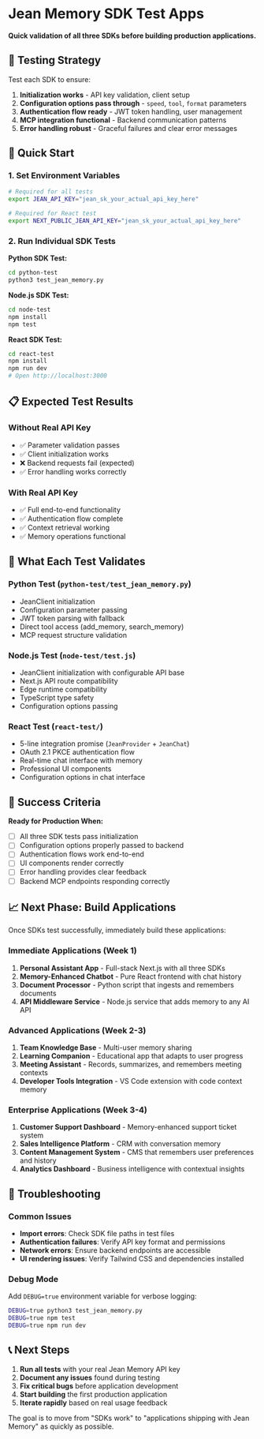 # Jean Memory SDK Test Apps

**Quick validation of all three SDKs before building production applications.**

## 🎯 Testing Strategy

Test each SDK to ensure:
1. **Initialization works** - API key validation, client setup
2. **Configuration options pass through** - `speed`, `tool`, `format` parameters 
3. **Authentication flow ready** - JWT token handling, user management
4. **MCP integration functional** - Backend communication patterns
5. **Error handling robust** - Graceful failures and clear error messages

## 🚀 Quick Start

### 1. Set Environment Variables
```bash
# Required for all tests
export JEAN_API_KEY="jean_sk_your_actual_api_key_here"

# Required for React test
export NEXT_PUBLIC_JEAN_API_KEY="jean_sk_your_actual_api_key_here"
```

### 2. Run Individual SDK Tests

**Python SDK Test:**
```bash
cd python-test
python3 test_jean_memory.py
```

**Node.js SDK Test:**
```bash
cd node-test
npm install
npm test
```

**React SDK Test:**
```bash
cd react-test
npm install
npm run dev
# Open http://localhost:3000
```

## 📋 Expected Test Results

### Without Real API Key
- ✅ Parameter validation passes
- ✅ Client initialization works
- ❌ Backend requests fail (expected)
- ✅ Error handling works correctly

### With Real API Key
- ✅ Full end-to-end functionality
- ✅ Authentication flow complete
- ✅ Context retrieval working
- ✅ Memory operations functional

## 🔧 What Each Test Validates

### Python Test (`python-test/test_jean_memory.py`)
- JeanClient initialization
- Configuration parameter passing
- JWT token parsing with fallback
- Direct tool access (add_memory, search_memory)
- MCP request structure validation

### Node.js Test (`node-test/test.js`)
- JeanClient initialization with configurable API base
- Next.js API route compatibility
- Edge runtime compatibility
- TypeScript type safety
- Configuration options passing

### React Test (`react-test/`)
- 5-line integration promise (`JeanProvider` + `JeanChat`)
- OAuth 2.1 PKCE authentication flow
- Real-time chat interface with memory
- Professional UI components
- Configuration options in chat interface

## 🎯 Success Criteria

**Ready for Production When:**
- [ ] All three SDK tests pass initialization
- [ ] Configuration options properly passed to backend
- [ ] Authentication flows work end-to-end
- [ ] UI components render correctly
- [ ] Error handling provides clear feedback
- [ ] Backend MCP endpoints responding correctly

## 📈 Next Phase: Build Applications

Once SDKs test successfully, immediately build these applications:

### Immediate Applications (Week 1)
1. **Personal Assistant App** - Full-stack Next.js with all three SDKs
2. **Memory-Enhanced Chatbot** - Pure React frontend with chat history
3. **Document Processor** - Python script that ingests and remembers documents
4. **API Middleware Service** - Node.js service that adds memory to any AI API

### Advanced Applications (Week 2-3)
1. **Team Knowledge Base** - Multi-user memory sharing
2. **Learning Companion** - Educational app that adapts to user progress
3. **Meeting Assistant** - Records, summarizes, and remembers meeting contexts
4. **Developer Tools Integration** - VS Code extension with code context memory

### Enterprise Applications (Week 3-4)
1. **Customer Support Dashboard** - Memory-enhanced support ticket system
2. **Sales Intelligence Platform** - CRM with conversation memory
3. **Content Management System** - CMS that remembers user preferences and history
4. **Analytics Dashboard** - Business intelligence with contextual insights

## 🐛 Troubleshooting

### Common Issues
- **Import errors**: Check SDK file paths in test files
- **Authentication failures**: Verify API key format and permissions
- **Network errors**: Ensure backend endpoints are accessible
- **UI rendering issues**: Verify Tailwind CSS and dependencies installed

### Debug Mode
Add `DEBUG=true` environment variable for verbose logging:
```bash
DEBUG=true python3 test_jean_memory.py
DEBUG=true npm test
DEBUG=true npm run dev
```

## 📞 Next Steps

1. **Run all tests** with your real Jean Memory API key
2. **Document any issues** found during testing
3. **Fix critical bugs** before application development
4. **Start building** the first production application
5. **Iterate rapidly** based on real usage feedback

The goal is to move from "SDKs work" to "applications shipping with Jean Memory" as quickly as possible.